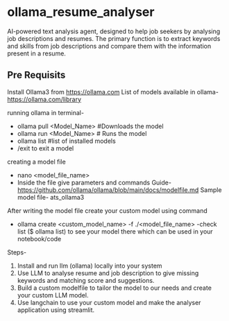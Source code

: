 # ollama_resume_analyser
AI-powered text analysis agent, designed to help job seekers by analysing job descriptions and resumes. The primary function is to extract keywords and skills from job descriptions and compare them with the information present in a resume.

## Pre Requisits
Install Ollama3 from https://ollama.com
List of models available in ollama- https://ollama.com/library

running ollama in terminal-
- ollama pull <Model_Name> #Downloads the model
- ollama run <Model_Name> # Runs the model
- ollama list #list of installed models
- /exit to exit a model

creating a model file
- nano <model_file_name>
- Inside the file give parameters and commands Guide- https://github.com/ollama/ollama/blob/main/docs/modelfile.md
Sample model file- ats_ollama3

After writing the model file create your custom model using command
- ollama create <custom_model_name> -f ./<model_file_name>
-check list ($ ollama list) to see your model there which can be used in your notebook/code



Steps-
1. Install and run llm (ollama) locally into your system
2. Use LLM to analyse resume and job description to give missing keywords and matching score and suggestions.
3. Build a custom modelfile to tailor the model to our needs and create your custom LLM model.
4. Use langchain to use your custom model and make the analyser application using streamlit.
